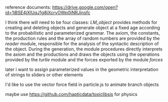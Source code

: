 reference documents: 
https://drive.google.com/open?id=1iBSE4jXlUqJ1g8iXcrvOWp0iNRJjnsfc

I think there will need to be four classes:
<em>LM_object</em> provides methods for creating and deleting objects and generate object at a fixed age according to the probabilistic and parameterized grammar. The axiom, the constants, the production rules and the array of random numbers are provided by the <em>reader</em> module, responsible for the analysis of the syntactic description of the object. During the generation, the module procedures directly interprets the axiom and the productions and draws the objects using the operations provided by the <em>turtle</em> module and the forces exported by the module <em>forces</em>

later i want to assign parameterized values in the geometric interpretation of strings to sliders or other elements

I'd like to use the vector force field in particle.js to animate branch objects

maybe use https://github.com/hapticdata/toxiclibsjs for physics